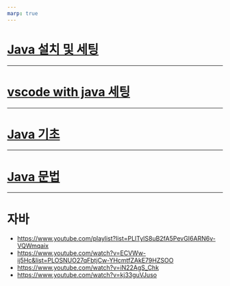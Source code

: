 ```yaml
---
marp: true
---
```

# [Java 설치 및 세팅](./java%20설치%20및%20세팅.md)

---
# [vscode with java 세팅](./vscode%20with%20java.md)

---
# [Java 기초](./자바%20기초.md)

---
# [Java 문법](./java%20문법.md)

---
# 자바 
- https://www.youtube.com/playlist?list=PLlTylS8uB2fA5PevGI6ARN6v-VQWmqaix
- https://www.youtube.com/watch?v=ECVWw-ij5Hc&list=PLOSNUO27qFbtjCw-YHcmtfZAkE79HZSOO
- https://www.youtube.com/watch?v=iN22AgS_Chk
- https://www.youtube.com/watch?v=kj33guVJuso

